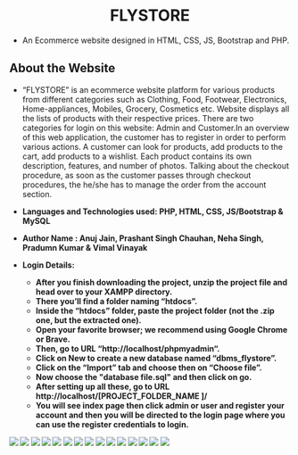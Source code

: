 <h1 align='center'>FLYSTORE</h1>

- An Ecommerce website designed in HTML, CSS, JS, Bootstrap and PHP.

## About the Website

- “FLYSTORE” is an ecommerce website platform for various products from different categories such as Clothing, Food, Footwear, Electronics, Home-appliances, Mobiles, Grocery, Cosmetics etc. Website displays all the lists of products with their respective prices. There are two categories for login on this website: Admin and Customer.In an overview of this web application, the customer has to register in order to perform various actions. A customer can look for products, add products to the cart, add products to a wishlist. Each product contains its own description, features, and number of photos. Talking about the checkout procedure, as soon as the customer passes through checkout procedures, the he/she has to manage the order from the account section.
- <b>Languages and Technologies used: PHP, HTML, CSS, JS/Bootstrap & MySQL
- <b>Author Name :</b> Anuj Jain, Prashant Singh Chauhan, Neha Singh, Pradumn Kumar & Vimal Vinayak

- <b>Login Details: </b> 
  - After you finish downloading the project, unzip the project file and head over to your XAMPP directory.
  - There you’ll find a folder naming “htdocs”.
  - Inside the “htdocs” folder, paste the project folder (not the .zip one, but the extracted one).
  - Open your favorite browser; we recommend using Google Chrome or Brave.
  - Then, go to URL “http://localhost/phpmyadmin“.
  - Click on New to create a new database named “dbms_flystore”.
  - Click on the “Import” tab and choose then on “Choose file”.
  - Now choose the "database file.sql"  and then click on go.
  - After setting up all these, go to URL http://localhost/[PROJECT_FOLDER_NAME ]/
  - You will see index page then click admin or user and register your account and then you will be directed to the login page where you can use the register credentials to login.


![](assets/website_ss/ss1.png)
![](assets/website_ss/ss2.png)
![](assets/website_ss/ss3.png)
![](assets/website_ss/ss4.png)
![](assets/website_ss/ss5.png)
![](assets/website_ss/ss6.png)
![](assets/website_ss/ss7.png)
![](assets/website_ss/ss8.png)
![](assets/website_ss/ss9.png)
![](assets/website_ss/ss10.png)
![](assets/website_ss/ss11.png)
![](assets/website_ss/ss12.png)
![](assets/website_ss/ss13.png)
![](assets/website_ss/ss14.png)
![](assets/website_ss/ss15.png)
